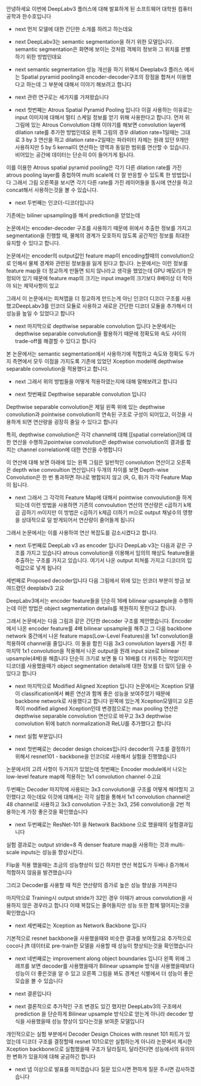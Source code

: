 안녕하세요 이번에 DeepLabv3 플러스에 대해 발표하게 된
소프트웨어 대학원 컴퓨터공학과 한수호입니다
- next
먼저 모델에 대한 간단한 소개를 하려고 하는데요

- next
DeepLabv3는 semantic segmentation을 하기 위한 모델입니다.
semantic segmentation은 화면에 보이는 것처럼 객체의 정보와 그 위치를 판별하기 위한 방법인데요

- next
semantic segmentation 성능 개선을 하기 위해서 Deeplabv3 플러스 에서는
Spatial pyramid pooling과 encoder-decoder구조의 장점을 합쳐서 이용했다고 하는데
그 부분에 대해서 이야기 해보려고 합니다

- next
관련 연구로는 세가지를 가져왔습니다

- next
첫번째는 Atrous Spatial Pyramid Pooling 입니다
이걸 사용하는 이유로는 input 이미지에 대해서
멀티 스케일 정보를 얻기 위해 사용한다고 합니다.
먼저 위 그림에 있는 Atrous Convolution 대해 이야기를 해보면
convolution layer에 dilation rate를 추가한 방법인데요
왼쪽 그림의 경우 dilation rate=1일때는 그대로 3 by 3 연산을 하고
dilation rate=2일때는 파라미터 자체는 원래 있던 9개만 사용하지만
5 by 5 kernal이 연산하는 영역과 동일한 범위를 연산할 수 있습니다.
비어있는 공간에 데이터는 단순히 0이 들어가게 됩니다.

이를 이용한 Atrous spatial pyramid pooling은 각기 다른 dilation rate를 가진
atrous pooling layer를 중첩하여 multi scale에 더 잘 반응할 수 있도록 한 방법입니다
그래서 그림 오른쪽을 보시면 각기 다른 rate를 가진 레이어들을 동시에 연산을 하고 concat해서 사용하는것을 볼 수 있습니다.

- next
두번째는 인코더-디코더입니다

기존에는 biliner upsampling을 해서 prediction을 얻었는데 

논문에서는 encoder-decoder 구조를 사용하기 때문에
위에서 추출한 정보를 가지고 segmentation을 진행할 때,
물체의 경계가 모호하지 않도록 공간적인 정보를 최대한 유지할 수 있다고 합니다.

논문에서는 encoder의 output값인 feature map이
encoding할때의 convolution으로 인해서
물체 경계와 관련된 정보들을 잃게 된다고 합니다.
논문에서는 이런 정보를 feature map을 더 정교하게 만들면 되지 않나라고 생각을 했었는데
GPU 메모리가 한정되어 있기 때문에
feature map의 크기는 input image의 크기보다 8배이상 더 작아야 되는 제약사항이 있고

그래서 이 논문에서는 피쳐맵을 더 정교하게 만드는게 아닌 인코더 디코더 구조를 사용했고DeepLabv3를 인코더 모듈로 사용하고
새로운 간단한 디코더 모듈을 추가해서 더 성능을 높일 수 있었다고 합니다

- next
마지막으로 depthwise separable convolution 입니다
논문에서는 depthwise separable convolution을 활용하기 때문에
정확도와 속도 사이의 trade-off를 해결할 수 있다고 합니다

본 논문에서는 semantic segmentation에서 사용하기에 적합하고
속도와 정확도 두가지 측면에서 모두 이점을 가지도록
기존에 있었던 Xception model에 depthwise separable convolution을 적용했다고 합니다.

- next
그래서 위의 방법들을 어떻게 적용하였는지에 대해 말해보려고 합니다

- next
첫번째로  Depthwise separable convolution 입니다

Depthwise separable convolution은 제일 왼쪽 위에 있는 depthwise convolution과
pointwise convolution의 연속된 구조로 구성이 되어있고, 이것을 사용하게 되면 
연산량을 굉장히 줄일 수 있다고 합니다

특히, depthwise convolution은 각각 channel에 대해 [[spatial correlation]]에 대한 연산을 수행하고pointwise convolution은 depthwise convolution의 결과를 합치는 channel correlation에 대한 연산을 수행합니다

이 연산에 대해 보면
아래에 있는 왼쪽 그림은 일반적인 convolution 연산이고
오른쪽은 depth wise convoultion 연산입니다
두개의 차이를 보면 Depth-wise Convolution은 한 번 통과하면 하나로 병합되지 않고
(R, G, B)가 각각 Feature Map이 됩니다.

- next
그래서 그 각각의 Feature Map에 대해서 pointwise convoulution을 하게 되는데
이런 방법을 사용하면
기존의 convoulution 연산의 연산량은 c곱하기 k제곱 곱하기 m이지만
이 방법은 c곱하기 k제곱 더하기 m으로
output 채널수의 영향을 상대적으로 덜 받게되어서 연산량이 줄어들게 됩니다

그래서 논문에서는 이를 사용하여 연산 복잡도를 감소시켰다고 합니다.

- next
두번째로 DeepLab v3 as encoder 입니다
DeepLab v3는 다음과 같은 구조를 가지고 있습니다
atrous convolution을 이용해서 임의의 해상도 feature들을 추출하는 구조를 가지고 있습니다.
여기서 나온 output 피쳐를 가지고 디코더의 입력값으로 넣게 됩니다

세번째로 Proposed decoder입니다
다음 그림에서 위에 있는 인코더 부분이 방금 보여드렸던 deeplabv3 고요 

DeepLabv3에서는 encoder feature들을 단순히 16배 bilinear upsample을 수행하는데
이런 방법은 object segmentation details를 복원하지 못한다고 합니다.

그래서 논문에서는 다음 그림과 같은 간단한 decoder 구조를 제안했습니다.
Encoder에서 나온 encoder feature를 4배 bilinear upsample을 해주고
그 다음 backbone network 중간에서 나온 feature maps(Low-Level Features)을 1x1 convolution을 적용하여 channel을 줄입니다.
이 둘을 합친 다음 3x3 convolution layers를 거친 후 마지막 1x1 convolution을 적용해서 나온
output을 원래 input size로 bilinear upsample(4배)을 해줍니다
단순히 크기로 보면 둘 다 16배를 더 키워주는 작업이지만
디코더를 사용했을때가 object segmentation details에 대한 정보를 
더 많이 담을 수 있다고 합니다

- next
마지막으로 Modified Aligned Xception 입니다
논문에서는 Xception 모델이 classification에서 빠른 연산과 함께 좋은 성능을 보여주었기 때문에
backbone network로 사용했다고 합니다
왼쪽에 있는게 Xception모델이고 오른쪽이 modified aligned Xception인데
변경점으로는 max pooling 연산은 depthwise separable convolution 연산으로 바꾸고
3x3 depthwise convolution 뒤에 batch normalization과 ReLU를 추가했다고 합니다

- next
실험 부분입니다

- next
첫번째로는 decoder design choices입니다
decoder의 구조를 결정하기 위해서 resnet101 - backbone을 인코더로 사용해서 실험을 진행했습니다

논문에서의 고려 사항이 두가지가 있었는데
첫번째는 Encoder module에서 나오는 low-level feature map에 적용하는
1x1 convolution channel 수고요

두번째는 Decoder 마지막에 사용되는 3x3 convolution을 구조를 어떻게 해야할지 고민했다고 하는데요
이것에 대해서는 각각 실험을 통해서 1x1 convolution channel은 48 channel로 사용하고 
3x3 convolution 구조는 3x3, 256 convolution을 2번 적용하는게 가장 좋은것을 확인했습니다

- next
두번째로는 ResNet-101 을 Network Backbone 으로 했을때의 실험결과입니다

실험 결과로는 
output stride=8 즉 denser feature map을 사용하는 것과 multi-scale inputs는 성능을 향상시킨다.

Flip을 적용 했을때는 조금의 성능향상이 있긴 하지만 연산 복잡도가 두배나 증가해서 적합하지 않음을 발견했습니다

그리고 Decoder를 사용할 때 적은 연산량의 증가로 높은 성능 향상을 가져온다

마지막으로 Training시 output stride가 32인 경우
이때가 atrous convolution을 사용하지 않은 경우라고 합니다
이때 복잡도는 줄어들지만 성능 또한 함께 떨어지는것을 확인했습니다

- next
세번째로는 Xception as Network Backbone 입니다

기본적으로 resnet backbone을 사용했을때와 비슷한 결과를 보여줬고요
추가적으로 coco나 jft 데이터로 pre-train한 모델을 사용할 때 성능이 향상되는것을 확인했습니다

- next
네번째로는 improvement along object boundaries 입니다
왼쪽 위에 그래프를 보면 decoder를 사용했을때가 Bilinear upsample 방식을 사용했을때보다
성능이 더 좋은것을 알 수 있고 오른쪽 그림을 봐도 경계선 식별에서 더 성능이 좋은 모습을 볼 수 있습니다

- next
결론입니다

- next
결론적으로 추가적인 구조 변경도 있긴 했지만 DeepLabv3의 구조에서 prediction 을 단순하게 Bilinear upsample 방식으로 얻는게 아니라
decoder 방식을 사용했을때 성능 향상이 있다는것을 보여준 모델입니다

개인적으로는 실험 부분에서 Decoder Design Choices with resnet 101 파트가 있었는데
디코더 구조를 결정할때 resnet 101으로만 실험하는게 아니라 논문에서 제시한
Xception backbone으로 실험했을때 구조가 달라질지, 달라진다면 성능에서의
유의미한 변화가 있을지에 대해 궁금하긴 합니다

- next
넵 이상으로 발표를 마치겠습니다 
질문 있으시면 편하게 질문 주시면 감사하겠습니다